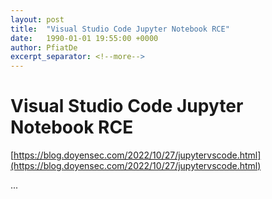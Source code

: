 ```yaml
---
layout: post
title:  "Visual Studio Code Jupyter Notebook RCE"
date:   1990-01-01 19:55:00 +0000
author: PfiatDe
excerpt_separator: <!--more-->
---
```


# Visual Studio Code Jupyter Notebook RCE
[https://blog.doyensec.com/2022/10/27/jupytervscode.html](https://blog.doyensec.com/2022/10/27/jupytervscode.html)

...
<!--more-->
